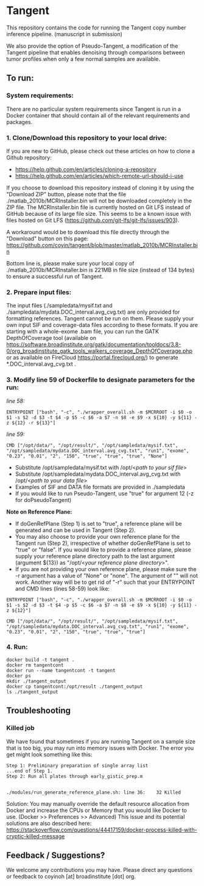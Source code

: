 # Tangent

This repository contains the code for running the Tangent copy number inference pipeline. (manuscript in submission) 

We also provide the option of Pseudo-Tangent, a modification of the Tangent pipeline that enables denoising through comparisons between tumor profiles when only a few normal samples are available.

## To run:
### System requirements:
There are no particular system requirements since Tangent is run in a Docker container that should contain all of the relevant requirements and packages.

### 1. Clone/Download this repository to your local drive:

If you are new to GitHub, please check out these articles on how to clone a Github repository: 
* https://help.github.com/en/articles/cloning-a-repository
* https://help.github.com/en/articles/which-remote-url-should-i-use

If you choose to download this repository instead of cloning it by using the "Download ZIP" button, please note that the file ./matlab_2010b/MCRInstaller.bin will not be downloaded completely in the ZIP file. The MCRInstaller.bin file is currently hosted on Git LFS instead of GitHub because of its large file size. This seems to be a known issue with files hosted on Git LFS (https://github.com/git-lfs/git-lfs/issues/903). 

A workaround would be to download this file directly through the "Download" button on this page: https://github.com/coyin/tangent/blob/master/matlab_2010b/MCRInstaller.bin

Bottom line is, please make sure your local copy of ./matlab_2010b/MCRInstaller.bin is 221MB in file size (instead of 134 bytes) to ensure a successful run of Tangent.

### 2. Prepare input files:
The input files (./sampledata/mysif.txt and ./sampledata/mydata.DOC_interval.avg_cvg.txt) are only provided for formatting references. Tangent cannot be run on them. Please supply your own input SIF and coverage-data files according to these formats. If you are starting with a whole-exome .bam file, you can run the GATK DepthOfCoverage tool (available on https://software.broadinstitute.org/gatk/documentation/tooldocs/3.8-0/org_broadinstitute_gatk_tools_walkers_coverage_DepthOfCoverage.php or as available on FireCloud https://portal.firecloud.org/) to generate *.DOC_interval.avg_cvg.txt .


### 3. Modify line 59 of Dockerfile to designate parameters for the run:

_line 58:_
```
ENTRYPOINT ["bash", "-c", "./wrapper_overall.sh -m $MCRROOT -i $0 -o $1 -s $2 -d $3 -t $4 -p $5 -c $6 -a $7 -n $8 -e $9 -x ${10} -y ${11} -z ${12} -r ${13}"]
```
_line 59:_
```
CMD ["/opt/data/", "/opt/result/", "/opt/sampledata/mysif.txt", "/opt/sampledata/mydata.DOC_interval.avg_cvg.txt", "run1", "exome", "0.23", "0.01", "2", "150", "true", "true", "true", "None"]
```

* Substitute /opt/sampledata/mysif.txt with /opt/<_path to your sif file_> 
* Substitute /opt/sampledata/mydata.DOC_interval.avg_cvg.txt with /opt/<_path to your data file_>
* Examples of SIF and DATA file formats are provided in ./sampledata
* If you would like to run Pseudo-Tangent, use "true" for argument 12 (-z for doPseudoTangent)

**Note on Reference Plane:**
* If doGenRefPlane (Step 1) is set to "true", a reference plane will be generated and can be used in Tangent (Step 2). 
* You may also choose to provide your own reference plane for the Tangent run (Step 2), irrespective of whether doGenRefPlane is set to "true" or "false". If you would like to provide a reference plane, please supply your reference plane directory path to the last argument (argument ${13}) as "/opt/<_your reference plane directory_>". 
* If you are not providing your own reference plane, please make sure the -r argument has a value of "None" or "none". The argument of "" will not work. Another way will be to get rid of "-r" such that your ENTRYPOINT and CMD lines (lines 58-59) look like:
```
ENTRYPOINT ["bash", "-c", "./wrapper_overall.sh -m $MCRROOT -i $0 -o $1 -s $2 -d $3 -t $4 -p $5 -c $6 -a $7 -n $8 -e $9 -x ${10} -y ${11} -z ${12}"]

CMD ["/opt/data/", "/opt/result/", "/opt/sampledata/mysif.txt", "/opt/sampledata/mydata.DOC_interval.avg_cvg.txt", "run1", "exome", "0.23", "0.01", "2", "150", "true", "true", "true"]
```


### 4. Run:

```
docker build -t tangent .
docker rm tangentcont
docker run --name tangentcont -t tangent
docker ps
mkdir ./tangent_output
docker cp tangentcont:/opt/result ./tangent_output
ls ./tangent_output
```

## Troubleshooting
### Killed job
We have found that sometimes if you are running Tangent on a sample size that is too big, you may run into memory issues with Docker. The error you get might look something like this:
```
Step 1: Preliminary preparation of single array list
...end of Step 1.
Step 2: Run all plates through early_gistic_prep.m


./modules/run_generate_reference_plane.sh: line 36:    32 Killed                  
```
Solution: You may manually override the default resource allocation from Docker and increase the CPUs or Memory that you would like Docker to use. (Docker >> Preferences >> Advanced) This issue and its potential solutions are also described here: https://stackoverflow.com/questions/44417159/docker-process-killed-with-cryptic-killed-message 



## Feedback / Suggestions? 
We welcome any contributions you may have. Please direct any questions or feedback to coyinoh [at] broadinstitute [dot] org.

